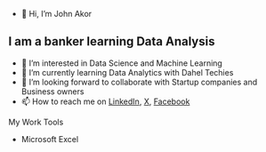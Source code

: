 
- 👋 Hi, I’m John Akor
## I am a banker learning Data Analysis 
- 👀 I’m interested in Data Science and Machine Learning 
- 🌱 I’m currently learning Data Analytics with Dahel Techies
- 💞️ I’m looking forward to collaborate with Startup companies and Business owners 
- 📫 How to reach me on [LinkedIn](https://www.linkedin.com/in/john-akor-56a906259), [X](https://x.com/Jayakorofficial?t=5cE9Uq2kJp5HZt7oMpgaaQ&s=09), [Facebook](https://www.facebook.com/john.e.akor?mibextid=2JQ9oc)

My Work Tools
- Microsoft Excel
